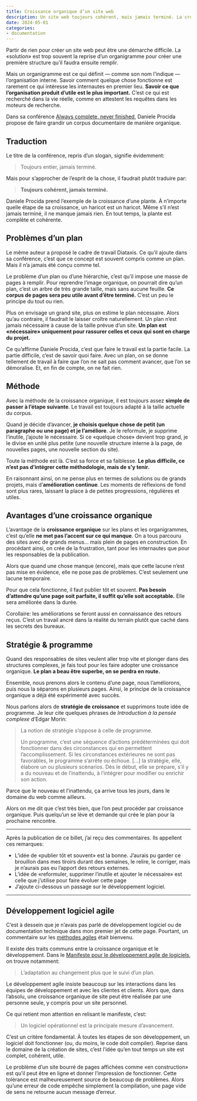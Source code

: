 ```yaml
---
title: Croissance organique d’un site web
description: Un site web toujours cohérent, mais jamais terminé. La croissance organique permet d’évoluer progressivement sans mettre l’accent sur les faiblesses et les problèmes. Et ça fonctionne!
date: 2024-05-01
categories:
- documentation
---
```


Partir de rien pour créer un site web peut être une démarche difficile. La «solution» est trop souvent la reprise d’un organigramme pour créer une première structure qu’il faudra ensuite remplir.

Mais un organigramme est ce qui définit — comme son nom l’indique — l’organisation interne. Savoir comment quelque chose fonctionne est rarement ce qui intéresse les internautes en premier lieu. **Savoir ce que l’organisation produit d’utile est le plus important.** C’est ce qui est recherché dans la vie réelle, comme en attestent les requêtes dans les moteurs de recherche.

Dans sa conférence [Always complete, never finished](https://www.writethedocs.org/videos/portland/2021/always-complete-never-finished-daniele-procida/), Daniele Procida propose de faire grandir un corpus documentaire de manière organique.

## Traduction

Le titre de la conférence, repris d’un slogan, signifie évidemment:

> Toujours entier, jamais terminé.

Mais pour s’approcher de l’esprit de la chose, il faudrait plutôt traduire par:

> **Toujours cohérent, jamais terminé.**

Daniele Procida prend l’exemple de la croissance d’une plante. À n’importe quelle étape de sa croissance, un haricot est un haricot. Même s’il n’est jamais terminé, il ne manque jamais rien. En tout temps, la plante est complète et cohérente.

## Problèmes d’un plan

Le même auteur a proposé le cadre de travail Diataxis. Ce qu’il ajoute dans sa conférence, c’est que ce concept est souvent compris comme un plan. Mais il n’a jamais été conçu comme tel.

Le problème d’un plan ou d’une hiérarchie, c’est qu’il impose une masse de pages à remplir. Pour reprendre l’image organique, on pourrait dire qu’un plan, c’est un arbre de très grande taille, mais sans aucune feuille. **Ce corpus de pages sera peu utile avant d’être terminé.** C’est un peu le principe du tout ou rien.

Plus on envisage un grand site, plus on estime le plan nécessaire. Alors qu’au contraire, il faudrait le laisser croître naturellement. Un plan n’est jamais nécessaire à cause de la taille prévue d’un site. **Un plan est «nécessaire» uniquement pour rassurer celles et ceux qui sont en charge du projet.**

Ce qu’affirme Daniele Procida, c’est que faire le travail est la partie facile. La partie difficile, c’est de savoir quoi faire. Avec un plan, on se donne tellement de travail à faire que l’on ne sait pas comment avancer, que l’on se démoralise. Et, en fin de compte, on ne fait rien.

## Méthode

Avec la méthode de la croissance organique, il est toujours assez **simple de passer à l’étape suivante**. Le travail est toujours adapté à la taille actuelle du corpus.

Quand je décide d’avancer, **je choisis quelque chose de petit (un paragraphe ou une page) et je l’améliore**. Je le reformule, je supprime l’inutile, j’ajoute le nécessaire. Si ce «quelque chose» devient trop grand, je le divise en unité plus petite (une nouvelle structure interne à la page, de nouvelles pages, une nouvelle section du site).

Toute la méthode est là. C’est sa force et sa faiblesse. **Le plus difficile, ce n’est pas d’intégrer cette méthodologie, mais de s’y tenir.**

En raisonnant ainsi, on ne pense plus en termes de solutions ou de grands projets, mais d’**amélioration continue**. Les moments de réflexions de fond sont plus rares, laissant la place à de petites progressions, régulières et utiles.

## Avantages d’une croissance organique

L’avantage de la **croissance organique** sur les plans et les organigrammes, c’est qu’elle **ne met pas l’accent sur ce qui manque**. On a tous parcouru des sites avec de grands menus… mais plein de pages en construction. En procédant ainsi, on crée de la frustration, tant pour les internautes que pour les responsables de la publication.

Alors que quand une chose manque (encore), mais que cette lacune n’est pas mise en évidence, elle ne pose pas de problèmes. C’est seulement une lacune temporaire.

Pour que cela fonctionne, il faut publier tôt et souvent. **Pas besoin d’attendre qu’une page soit parfaite, il suffit qu’elle soit acceptable.** Elle sera améliorée dans la durée.

Corollaire: les améliorations se feront aussi en connaissance des retours reçus. C’est un travail ancré dans la réalité du terrain plutôt que caché dans les secrets des bureaux.

## Stratégie & programme

Quand des responsables de sites veulent aller trop vite et plonger dans des structures complexes, je fais tout pour les faire adopter une croissance organique. **Le plan a beau être superbe, on se perdra en route.**

Ensemble, nous prenons alors le contenu d’une page, nous l’améliorons, puis nous la séparons en plusieurs pages. Ainsi, le principe de la croissance organique a déjà été expérimenté avec succès.

Nous parlons alors de **stratégie de croissance** et supprimons toute idée de programme. Je leur cite quelques phrases de *Introduction à la pensée complexe* d’Edgar Morin:

> La notion de stratégie s’oppose à celle de programme.
>
> Un programme, c’est une séquence d’actions prédéterminées qui doit fonctionner dans des circonstances qui en permettent l’accomplissement. Si les circonstances extérieures ne sont pas favorables, le programme s’arrête ou échoue. […] la stratégie, elle, élabore un ou plusieurs scénarios. Dès le début, elle se prépare, s’il y a du nouveau et de l’inattendu, à l’intégrer pour modifier ou enrichir son action.

Parce que le nouveau et l’inattendu, ça arrive tous les jours, dans le domaine du web comme ailleurs.

Alors on me dit que c’est très bien, que l’on peut procéder par croissance organique. Puis quelqu’un se lève et demande qui crée le plan pour la prochaine rencontre.

----

Après la publication de ce billet, j’ai reçu des commentaires. Ils appellent ces remarques:

- L’idée de «publier tôt et souvent» est la bonne. J’aurais pu garder ce brouillon dans mes tiroirs durant des semaines, le relire, le corriger, mais je n’aurais pas eu l’apport des retours externes.
- L’idée de «reformuler, supprimer l’inutile et ajouter le nécessaire» est celle que j’utilise pour faire évoluer cette page
- J’ajoute ci-dessous un passage sur le développement logiciel.

----

## Développement logiciel agile

C’est à dessein que je n’avais pas parlé de développement logiciel ou de documentation technique dans mon premier jet de cette page. Pourtant, un commentaire sur les [méthodes agiles](https://fr.wikipedia.org/wiki/M%C3%A9thode_agile) était bienvenu.

Il existe des traits communs entre la croissance organique et le développement. Dans le [Manifeste pour le développement agile de logiciels](https://agilemanifesto.org/iso/fr/manifesto.html), on trouve notamment:

> L’adaptation au changement plus que le suivi d’un plan.

Le développement agile insiste beaucoup sur les interactions dans les équipes de développement et avec les clientes et clients. Alors que, dans l’absolu, une croissance organique de site peut être réalisée par une personne seule, y compris pour un site personnel.

Ce qui retient mon attention en relisant le manifeste, c’est:

> Un logiciel opérationnel est la principale mesure d’avancement.

C’est un critère fondamental. À toutes les étapes de son développement, un logiciel doit fonctionner (ou, du moins, le code doit compiler). Reprise dans le domaine de la création de sites, c’est l’idée qu’en tout temps un site est complet, cohérent, utile.

Le problème d’un site bourré de pages affichées comme «en construction» est qu’il peut être en ligne et donner l’impression de fonctionner. Cette tolérance est malheureusement source de beaucoup de problèmes. Alors qu’une erreur de code empêche simplement la compilation, une page vide de sens ne retourne aucun message d’erreur.
